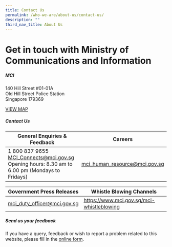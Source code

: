 ```yaml
---
title: Contact Us
permalink: /who-we-are/about-us/contact-us/
description: ""
third_nav_title: About Us
---
```

Get in touch with Ministry of Communications and Information
=========


##### **MCI**

140 Hill Street #01-01A         
Old Hill Street Police Station         
Singapore 179369

[VIEW MAP](https://maps.google.com/?q=140+Hill+Street+#01-01A+Old+Hill+Street+Police+Station+Singapore+179369)

##### **Contact Us**

| General Enquiries &amp; Feedback  | Careers |
| ------------- | ------------- |
| 1 800 837 9655 <br> [MCI\_Connects@mci.gov.sg](mailto:MCI_Connects@mci.gov.sg) <br> Opening hours: 8.30 am to 6.00 pm (Mondays to Fridays)  | mci_human_resource@mci.gov.sg  |

| Government Press Releases  | Whistle Blowing Channels |
| ------------- | ------------- |
| mci_duty_officer@mci.gov.sg  | https://www.mci.gov.sg/mci-whistleblowing  |

##### Send us your feedback

If you have a query, feedback or wish to report a problem related to this website, please fill in the&nbsp;[online form](https://form.gov.sg/5d6cbb7d2efdae001258109a).